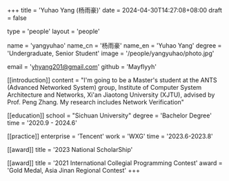 +++
title = 'Yuhao Yang (杨雨豪)'
date = 2024-04-30T14:27:08+08:00
draft = false

type = 'people'
layout = 'people'

name = 'yangyuhao'
name_cn = '杨雨豪'
name_en = 'Yuhao Yang'
degree = 'Undergraduate, Senior Student'
image = '/people/yangyuhao/photo.jpg'

email = 'yhyang201@gmail.com'
github = 'Mayflyyh'

[[introduction]]
    content = "I'm going to be a Master's student at the ANTS (Advanced Networked System) group, Institute of Computer System Architecture and Networks, Xi'an Jiaotong University (XJTU), advised by Prof. Peng Zhang. My research includes Network Verification"

[[education]]
    school = "Sichuan University"
    degree = 'Bachelor Degree'
    time = '2020.9 - 2024.6'

[[practice]]
    enterprise = 'Tencent'
    work = 'WXG'
    time = '2023.6-2023.8'

[[award]]
    title = '2023 National ScholarShip'

[[award]]
    title = '2021 International Collegial Programming Contest'
    award = 'Gold Medal, Asia Jinan Regional Contest'
+++
